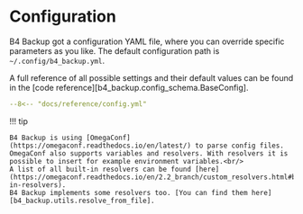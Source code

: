 # Configuration

B4 Backup got a configuration YAML file, where you can override specific parameters as you like.
The default configuration path is `~/.config/b4_backup.yml`.

A full reference of all possible settings and their default values can be found in the [code reference][b4_backup.config_schema.BaseConfig].

```yaml title="Example configuration based on default values"
--8<-- "docs/reference/config.yml"
```

!!! tip

    B4 Backup is using [OmegaConf](https://omegaconf.readthedocs.io/en/latest/) to parse config files.
    OmegaConf also supports variables and resolvers. With resolvers it is possible to insert for example environment variables.<br/>
    A list of all built-in resolvers can be found [here](https://omegaconf.readthedocs.io/en/2.2_branch/custom_resolvers.html#built-in-resolvers).
    B4 Backup implements some resolvers too. [You can find them here][b4_backup.utils.resolve_from_file].
